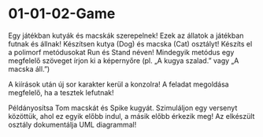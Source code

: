 # 01-01-02-Game
Egy játékban kutyák és macskák szerepelnek! Ezek az állatok a játékban futnak és állnak!
Készítsen kutya (Dog) és macska (Cat) osztályt! Készíts el a polimorf metódusokat Run és Stand néven! Mindegyik metódus egy megfelelő szöveget írjon ki a képernyőre (pl. „A kugya szalad.” vagy „A macska áll.”)


A kiírások után új sor karakter kerül a konzolra!
A feladat megoldása megfelelő, ha a tesztek lefutnak!


Példányosítsa Tom macskát és Spike kugyát. Szimuláljon egy versenyt közöttük, ahol ez egyik előbb indul, a másik előbb érkezik meg!
Az elkészült osztály dokumentálja UML diagrammal!
